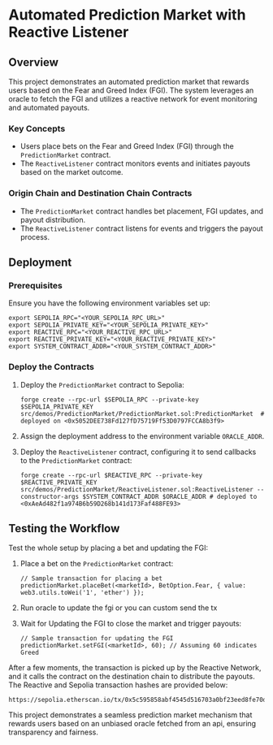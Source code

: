 
# Automated Prediction Market with Reactive Listener

## Overview

This project demonstrates an automated prediction market that rewards users based on the Fear and Greed Index (FGI). The system leverages an oracle to fetch the FGI and utilizes a reactive network for event monitoring and automated payouts.

### Key Concepts

- Users place bets on the Fear and Greed Index (FGI) through the `PredictionMarket` contract.
- The `ReactiveListener` contract monitors events and initiates payouts based on the market outcome.

### Origin Chain and Destination Chain Contracts

- The `PredictionMarket` contract handles bet placement, FGI updates, and payout distribution.
- The `ReactiveListener` contract listens for events and triggers the payout process.

## Deployment

### Prerequisites

Ensure you have the following environment variables set up:

```
export SEPOLIA_RPC="<YOUR_SEPOLIA_RPC_URL>"
export SEPOLIA_PRIVATE_KEY="<YOUR_SEPOLIA_PRIVATE_KEY>"
export REACTIVE_RPC="<YOUR_REACTIVE_RPC_URL>"
export REACTIVE_PRIVATE_KEY="<YOUR_REACTIVE_PRIVATE_KEY>"
export SYSTEM_CONTRACT_ADDR="<YOUR_SYSTEM_CONTRACT_ADDR>"
```
### Deploy the Contracts

1. Deploy the `PredictionMarket` contract to Sepolia:

   ```
   forge create --rpc-url $SEPOLIA_RPC --private-key $SEPOLIA_PRIVATE_KEY src/demos/PredictionMarket/PredictionMarket.sol:PredictionMarket  # deployed on <0x5052DEE738Fd127fD75719Ff53D0797FCCA8b3f9>
   ```

2. Assign the deployment address to the environment variable `ORACLE_ADDR`.

3. Deploy the `ReactiveListener` contract, configuring it to send callbacks to the `PredictionMarket` contract:

   ```
   forge create --rpc-url $REACTIVE_RPC --private-key $REACTIVE_PRIVATE_KEY src/demos/PredictionMarket/ReactiveListener.sol:ReactiveListener --constructor-args $SYSTEM_CONTRACT_ADDR $ORACLE_ADDR # deployed to <0xAeAd482f1a974B6b59D268b141d173Faf488FE93>
   ```

## Testing the Workflow

Test the whole setup by placing a bet and updating the FGI:

1. Place a bet on the `PredictionMarket` contract:

   ```
   // Sample transaction for placing a bet
   predictionMarket.placeBet(<marketId>, BetOption.Fear, { value: web3.utils.toWei('1', 'ether') });
   ```
2. Run oracle to update the fgi or you can custom send the tx 
3. Wait for Updating the FGI to close the market and trigger payouts:

   ```
   // Sample transaction for updating the FGI
   predictionMarket.setFGI(<marketId>, 60); // Assuming 60 indicates Greed
   ```

After a few moments, the transaction is picked up by the Reactive Network, and it calls the contract on the destination chain to distribute the payouts. The Reactive and Sepolia transaction hashes are provided below:

```https://kopli.reactscan.net/rvm/0x032e6aefe42d2baa57ee1198cbc04090fa17a639/45
https://sepolia.etherscan.io/tx/0x5c595858abf4545d516703a0bf23eed8fe70d1dbc33edff3de4e7974e3743353
```

This project demonstrates a seamless prediction market mechanism that rewards users based on an unbiased oracle fetched from an api, ensuring transparency and fairness.
